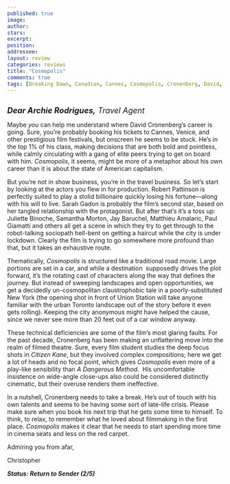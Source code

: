 ```yaml
---
published: true
image:
author: 
stars: 
excerpt: 
position: 
addressee: 
layout: review
categories: reviews
title: "Cosmopolis"
comments: true
tags: [Breaking Dawn, Canadian, Cannes, Cosmopolis, Cronenberg, David, Robert Pattinson, Twilight, Uncategorized]
---
```

<div><p><span class="full-image-block ssNonEditable"><span><a href="/letters/2012/7/17/cosmopolis.html"><img src="http://static.squarespace.com/static/5005f6bcc4aa41161b33e89e/5329cf1fe4b07c068ebf74de/5329cf1fe4b07c068ebf75bc/1342530416016/Cosmopolis3.jpg" alt="" /></a></span></span></p>
<p><span style="font-size:130%;"><em><strong>Dear Archie Rodrigues,</strong> Travel Agent</em></span></p>
<p>Maybe <em>you</em> can help me understand where David Cronenberg&rsquo;s career is going. Sure, you&rsquo;re probably booking his tickets to Cannes, Venice, and other prestigious film festivals, but onscreen he seems to be stuck. He&rsquo;s in the top 1% of his class, making decisions that are both bold and pointless, while calmly circulating with a gang of elite peers trying to get on board with him. <em>Cosmopolis</em>, it seems, might be more of a metaphor about his own career than it is about the state of American capitalism.</p>
<p>But you&rsquo;re not in show business, you&rsquo;re in the travel business. So let&rsquo;s start by looking at the actors you flew in for production. Robert Pattinson is perfectly suited to play a stolid billionaire quickly losing his fortune&mdash;along with his will to live. Sarah Gadon is probably the film&rsquo;s second star, based on her tangled relationship with the protagonist. But after that&rsquo;s it&rsquo;s a toss up: Juliette Binoche, Samantha Morton, Jay Baruchel, Matthieu Amalaric, Paul Giamatti and others all get a scene in which they try to get through to the robot-talking sociopath hell-bent on getting a haircut while the city is under lockdown. Clearly the film is trying to go somewhere more profound than that, but it takes an exhaustive route.</p>
<p>Thematically, <em>Cosmopolis</em> is structured like a traditional road movie. Large portions are set in a car, and while a destination &nbsp;supposedly drives the plot forward, it&rsquo;s the rotating cast of characters along the way that defines the journey. But instead of sweeping landscapes and open opportunities, we get a decidedly un-cosmopolitan claustrophobic tale in a poorly-substituted New York (the opening shot in front of Union Station will take anyone familiar with the urban Toronto landscape out of the story before it even gets rolling). Keeping the city anonymous might have helped the cause, since we never see more than 20 feet out of a car window anyway.&nbsp;</p>
<p>These technical deficiencies are some of the film&rsquo;s most glaring faults. For the past decade, Cronenberg has been making an unflattering move into the realm of filmed theatre. Sure, every film student studies the deep focus shots in <em>Citizen Kane</em>, but they involved complex compositions; here we get a lot of heads and no focal point, which gives <em>Cosmopolis</em> even more of a play-like sensibility than <em>A Dangerous Method</em>.&nbsp; His uncomfortable insistence on wide-angle close-ups also could be considered distinctly cinematic, but their overuse renders them ineffective.</p>
<p>In a nutshell, Cronenberg needs to take a break. He&rsquo;s out of touch with his own talents and seems to be having some sort of late-life crisis. Please make sure when you book his next trip that he gets some time to himself. To think, to relax, to remember what he loved about filmmaking in the first place. <em>Cosmopolis</em> makes it clear that he needs to start spending more time in cinema seats and less on the red carpet.</p>
<p>Admiring you from afar,</p>
<p>Christopher</p>
<p><strong><em>Status: Return to Sender (2/5)</em></strong></p></div>
